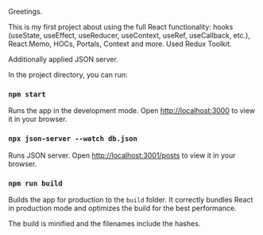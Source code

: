 Greetings.

This is my first project about using the full React functionality: hooks (useState, useEffect, useReducer, useContext, useRef, useCallback, etc.), React.Memo, HOCs, Portals, Context and more. 
Used Redux Toolkit.

Additionally applied JSON server.

In the project directory, you can run:

### `npm start`

Runs the app in the development mode.
Open [http://localhost:3000](http://localhost:3000) to view it in your browser.

### `npx json-server --watch db.json`

Runs JSON server. 
Open [http://localhost:3001/posts](http://localhost:3001/posts) to view it in your browser.

### `npm run build`

Builds the app for production to the `build` folder.
It correctly bundles React in production mode and optimizes the build for the best performance.

The build is minified and the filenames include the hashes.